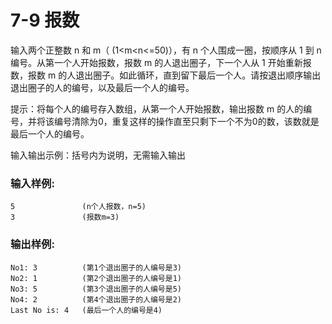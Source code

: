 # 7-9 报数
输入两个正整数 n 和 m（ (1<m<n<=50)），有 n 个人围成一圈，按顺序从 1 到 n 编号。从第一个人开始报数，报数 m
的人退出圈子，下一个人从 1 开始重新报数，报数 m 的人退出圈子。如此循环，直到留下最后一个人。请按退出顺序输出退出圈子的人的编号，以及最后一个人的编号。

提示：将每个人的编号存入数组，从第一个人开始报数，输出报数 m
的人的编号，并将该编号清除为0，重复这样的操作直至只剩下一个不为0的数，该数就是最后一个人的编号。

输入输出示例：括号内为说明，无需输入输出

### 输入样例:

    
    
    5               (n个人报数，n=5)
    3               (报数m=3)
    

### 输出样例:

    
    
    No1: 3          (第1个退出圈子的人编号是3)
    No2: 1	        (第2个退出圈子的人编号是1)
    No3: 5	        (第3个退出圈子的人编号是5)
    No4: 2	        (第4个退出圈子的人编号是2)
    Last No is: 4   (最后一个人的编号是4)
    

